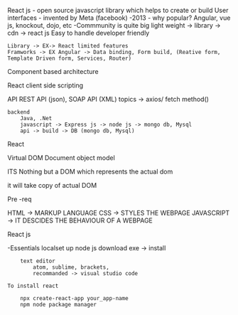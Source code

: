 React js
    - open source javascript library which helps to create or build User interfaces
    - invented by Meta (facebook)
    -2013
    - why popular?
        Angular, vue js, knockout, dojo, etc
            -Commmunity is quite big 
            light weight -> library -> cdn -> react js
            Easy to handle 
            developer friendly 


    Library -> EX-> React limited features
    Framworks -> EX Angular -> Data binding, Form build, (Reative form, Template Driven form, Services, Router)



 Component based architecture   


 React 
    client side scripting

API
    REST API (json), SOAP API (XML)
    topics -> axios/ fetch method()

    backend
        Java, .Net 
        javascript -> Express js -> node js -> mongo db, Mysql
        api -> build -> DB (mongo db, Mysql)

React

Virtual DOM Document object model

ITS Nothing but a DOM which represents the actual dom 

it will take copy of actual DOM


Pre -req

HTML -> MARKUP LANGUAGE
CSS -> STYLES THE WEBPAGE
JAVASCRIPT  ->  IT DESCIDES THE BEHAVIOUR OF A WEBPAGE

React js

-Essentials
    localset up
        node js 
            download exe -> install
        
        text editor
            atom, sublime, brackets,
            recommanded -> visual studio code

    To install react

        npx create-react-app your_app-name
        npm node package manager 